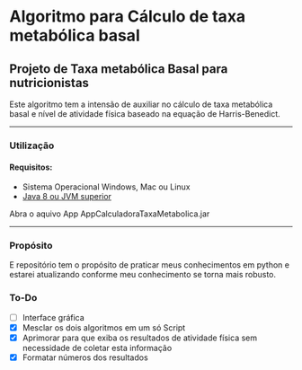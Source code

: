 # Algoritmo para Cálculo de taxa metabólica basal
## Projeto de Taxa metabólica Basal para nutricionistas

Este algoritmo tem a intensão de auxiliar no cálculo de taxa metabólica basal e nível de atividade física baseado na equação de Harris-Benedict.

---

### Utilização

#### Requisitos:
* Sistema Operacional Windows, Mac ou Linux
* [Java 8 ou JVM superior](https://www.java.com/pt-BR/download/manual.jsp)

Abra o aquivo App AppCalculadoraTaxaMetabolica.jar



---

### Propósito
E repositório tem o propósito de praticar meus conhecimentos em python e estarei atualizando conforme meu conhecimento se torna mais robusto.
### To-Do
- [ ] Interface gráfica
- [x] Mesclar os dois algoritmos em um só Script
- [x] Aprimorar para que exiba os resultados de atividade física sem necessidade de coletar esta informação
- [x] Formatar números dos resultados
